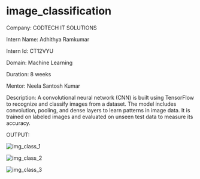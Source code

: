 # image_classification

Company: CODTECH IT SOLUTIONS

Intern Name: Adhithya Ramkumar

Intern Id: CT12VYU

Domain: Machine Learning

Duration: 8 weeks

Mentor: Neela Santosh Kumar

Description: A convolutional neural network (CNN) is built using TensorFlow to recognize and classify images from a dataset. The model includes convolution, pooling, and dense layers to learn patterns in image data. It is trained on labeled images and evaluated on unseen test data to measure its accuracy.

OUTPUT: 

![img_class_1](https://github.com/user-attachments/assets/abc3e12f-9524-45e7-b154-52149704ab3f)


![img_class_2](https://github.com/user-attachments/assets/d10a6b8a-de1d-48a9-a6ea-c96e198ab24a)


![img_class_3](https://github.com/user-attachments/assets/8cd5d890-ca24-4e54-ad30-c8812bc4960d)
